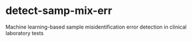 # detect-samp-mix-err
Machine learning-based sample misidentification error detection in clinical laboratory tests
